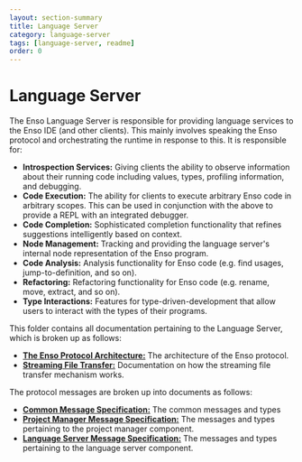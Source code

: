 ```yaml
---
layout: section-summary
title: Language Server
category: language-server
tags: [language-server, readme]
order: 0
---
```


# Language Server

The Enso Language Server is responsible for providing language services to the
Enso IDE (and other clients). This mainly involves speaking the Enso protocol
and orchestrating the runtime in response to this. It is responsible for:

- **Introspection Services:** Giving clients the ability to observe information
  about their running code including values, types, profiling information, and
  debugging.
- **Code Execution:** The ability for clients to execute arbitrary Enso code in
  arbitrary scopes. This can be used in conjunction with the above to provide a
  REPL with an integrated debugger.
- **Code Completion:** Sophisticated completion functionality that refines
  suggestions intelligently based on context.
- **Node Management:** Tracking and providing the language server's internal
  node representation of the Enso program.
- **Code Analysis:** Analysis functionality for Enso code (e.g. find usages,
  jump-to-definition, and so on).
- **Refactoring:** Refactoring functionality for Enso code (e.g. rename, move,
  extract, and so on).
- **Type Interactions:** Features for type-driven-development that allow users
  to interact with the types of their programs.

This folder contains all documentation pertaining to the Language Server, which
is broken up as follows:

- [**The Enso Protocol Architecture:**](./protocol-architecture.md) The
  architecture of the Enso protocol.
- [**Streaming File Transfer:**](./streaming-file-transfer.md) Documentation on
  how the streaming file transfer mechanism works.

The protocol messages are broken up into documents as follows:

- [**Common Message Specification:**](./protocol-common.md) The common messages
  and types
- [**Project Manager Message Specification:**](./protocol-project-manager.md)
  The messages and types pertaining to the project manager component.
- [**Language Server Message Specification:**](./protocol-language-server.md)
  The messages and types pertaining to the language server component.
